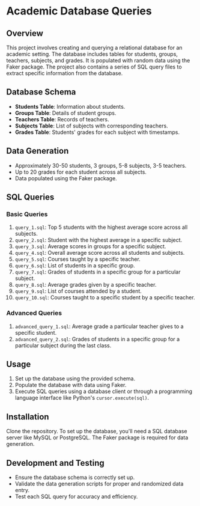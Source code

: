 

# Academic Database Queries

## Overview
This project involves creating and querying a relational database for an academic setting. The database includes tables for students, groups, teachers, subjects, and grades. It is populated with random data using the Faker package. The project also contains a series of SQL query files to extract specific information from the database.

## Database Schema
- **Students Table**: Information about students.
- **Groups Table**: Details of student groups.
- **Teachers Table**: Records of teachers.
- **Subjects Table**: List of subjects with corresponding teachers.
- **Grades Table**: Students' grades for each subject with timestamps.

## Data Generation
- Approximately 30-50 students, 3 groups, 5-8 subjects, 3-5 teachers.
- Up to 20 grades for each student across all subjects.
- Data populated using the Faker package.

## SQL Queries
### Basic Queries
1. `query_1.sql`: Top 5 students with the highest average score across all subjects.
2. `query_2.sql`: Student with the highest average in a specific subject.
3. `query_3.sql`: Average scores in groups for a specific subject.
4. `query_4.sql`: Overall average score across all students and subjects.
5. `query_5.sql`: Courses taught by a specific teacher.
6. `query_6.sql`: List of students in a specific group.
7. `query_7.sql`: Grades of students in a specific group for a particular subject.
8. `query_8.sql`: Average grades given by a specific teacher.
9. `query_9.sql`: List of courses attended by a student.
10. `query_10.sql`: Courses taught to a specific student by a specific teacher.

### Advanced Queries
1. `advanced_query_1.sql`: Average grade a particular teacher gives to a specific student.
2. `advanced_query_2.sql`: Grades of students in a specific group for a particular subject during the last class.

## Usage
1. Set up the database using the provided schema.
2. Populate the database with data using Faker.
3. Execute SQL queries using a database client or through a programming language interface like Python's `cursor.execute(sql)`.

## Installation
Clone the repository. To set up the database, you'll need a SQL database server like MySQL or PostgreSQL. The Faker package is required for data generation.

## Development and Testing
- Ensure the database schema is correctly set up.
- Validate the data generation scripts for proper and randomized data entry.
- Test each SQL query for accuracy and efficiency.
